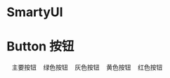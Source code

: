 # SmartyUI

# Button 按钮

<div style="margin-bottom:20px;">
   <SButton color="blue">主要按钮</SButton>
   <SButton color="green">绿色按钮</SButton>
   <SButton color="gray">灰色按钮</SButton>
   <SButton color="yellow">黄色按钮</SButton>
   <SButton color="red">红色按钮</SButton>
 </div>

